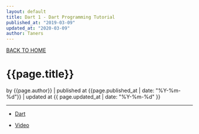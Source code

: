 ```yaml
---
layout: default
title: Dart 1 - Dart Programming Tutorial
published_at: "2019-03-09"
updated_at: "2020-03-09"
author: Taners
---
```


[BACK TO HOME](https://tane-rs.github.io)

# {{page.title}}

by {{page.author}} |
published at {{page.published_at | date: "%Y-%m-%d"}} |
updated at {{ page.updated_at | date: "%Y-%m-%d" }}

---



- [Dart](https://dart.dev/get-dart)

- [Video](https://www.youtube.com/watch?v=Ej_Pcr4uC2Q)
